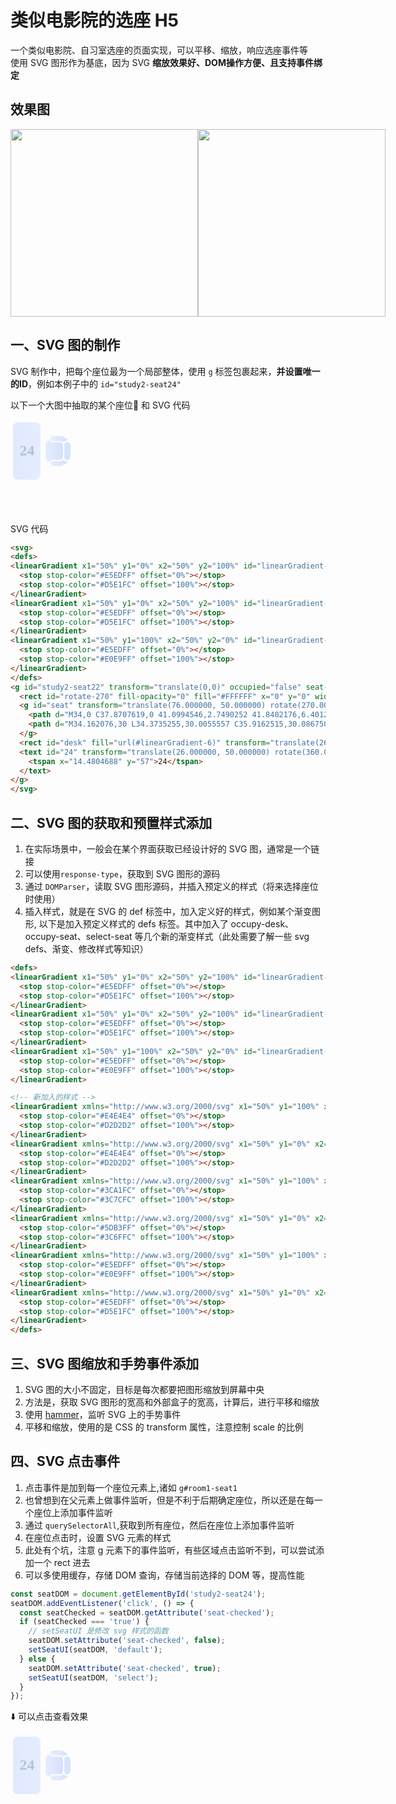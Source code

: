 # 类似电影院的选座 H5

一个类似电影院、自习室选座的页面实现，可以平移、缩放，响应选座事件等    
使用 SVG 图形作为基底，因为 SVG  **缩放效果好、DOM操作方便、且支持事件绑定**  

## 效果图

<div style="display: flex; justify-content: space-around">
  <img width="300" src="../../assets/seat-init.jpg">
  <img width="300" src="../../assets/seat-select.jpg">
</div>

## 一、SVG 图的制作
SVG 制作中，把每个座位最为一个局部整体，使用 ` g ` 标签包裹起来，**并设置唯一的ID**，例如本例子中的 ` id="study2-seat24" `

以下一个大图中抽取的某个座位💺 和 SVG 代码

<div>
<svg>
<defs>
<linearGradient x1="50%" y1="0%" x2="50%" y2="100%" id="linearGradient-4">
  <stop stop-color="#E5EDFF" offset="0%"></stop>
  <stop stop-color="#D5E1FC" offset="100%"></stop>
</linearGradient>
<linearGradient x1="50%" y1="0%" x2="50%" y2="100%" id="linearGradient-5">
  <stop stop-color="#E5EDFF" offset="0%"></stop>
  <stop stop-color="#D5E1FC" offset="100%"></stop>
</linearGradient>
<linearGradient x1="50%" y1="100%" x2="50%" y2="0%" id="linearGradient-6">
  <stop stop-color="#E5EDFF" offset="0%"></stop>
  <stop stop-color="#E0E9FF" offset="100%"></stop>
</linearGradient>
</defs>
<g id="study2-seat22" transform="translate(0,0)" occupied="false" seat-checked="false" select-seat="杭州西湖店-沉浸区-1 座位24">
  <rect id="rotate-270" fill-opacity="0" fill="#FFFFFF" x="0" y="0" width="96" height="100"></rect>
  <g id="seat" transform="translate(76.000000, 50.000000) rotate(270.000000) translate(-76.000000, -50.000000) translate(52.000000, 30.000000)">
    <path d="M34,0 C37.8707619,0 41.0994546,2.7490252 41.8402176,6.40121509 C39.6683761,7.23892676 38.1069582,9.30394323 38.0052768,11.7460572 L38,12 L38,24 L37.8997983,24.0009039 C37.4506669,26.2113879 35.5432173,27.8921171 33.2255371,27.995004 L33,28 L15,28 L14.7831104,27.9953805 C12.5389145,27.8995988 10.6777896,26.3245215 10.1500049,24.220418 L10.1002017,24.0009039 L10,24 L10,12 C10,9.44815538 8.40693686,7.26839059 6.16107425,6.4009693 C6.90054537,2.7490252 10.1292381,0 14,0 L34,0 Z" id="cushion" fill="url(#linearGradient-4)"></path>
    <path d="M34.162076,30 L34.3735255,30.0055557 C35.9162515,30.0867506 37.2761365,31.0515632 37.8624132,32.4808552 L37.9375094,32.6785983 L38.2865221,33.6755079 C39.015369,35.7573826 37.9213488,38.0363491 35.8410517,38.7696868 C33.514323,39.5898956 31.5673057,40 30,40 L18,40 C16.4327337,40 14.4857541,39.5899148 12.1590611,38.7697443 C10.0788389,38.0364655 8.98477985,35.7576598 9.71345064,33.675819 L10.0624906,32.6785983 L10.1375868,32.4808552 C10.7238635,31.0515632 12.0837485,30.0867506 13.6264745,30.0055557 L13.837924,30 L34.162076,30 Z M4,8 C6.209139,8 8,9.790861 8,12 L8,24 C8,25.9494805 8.92974171,27.6818081 10.3700035,28.7777614 C9.18600237,29.4479224 8.23882929,30.5151605 7.72861333,31.8352804 L7.63245553,32.1026334 L6.40913084,35.7719374 C2.99226527,32.8932327 0.661719128,28.7661681 0.120465416,24.0937166 C0.041461908,23.741942 0,23.375813 0,23 L0,12 C0,9.790861 1.790861,8 4,8 Z M44,8 C46.209139,8 48,9.790861 48,12 L48,23 C48,23.2818597 47.9766777,23.5582722 47.9318575,23.827413 L47.8799391,24.0940622 L47.8900962,24.0004182 C47.3692457,28.7110988 45.0305764,32.8738791 41.591127,35.7717202 L40.3675445,32.1026334 C39.8864079,30.6592237 38.892931,29.4925998 37.6297042,28.7776111 C39.0146187,27.7241466 39.9274033,26.0823759 39.9958615,24.2249383 L40,24 L40,12 C40,9.790861 41.790861,8 44,8 Z" id="armrest" fill="url(#linearGradient-5)"></path>
  </g>
  <rect id="desk" fill="url(#linearGradient-6)" transform="translate(26.000000, 50.000000) rotate(270.000000) translate(-26.000000, -50.000000) " x="-20" y="28" width="92" height="44" rx="8"></rect>
  <text id="24" transform="translate(26.000000, 50.000000) rotate(360.000000) translate(-26.000000, -50.000000) " font-family="DINAlternate-Bold, DIN Alternate" font-size="24" font-weight="bold" line-spacing="32" fill="#B2C1DD">
    <tspan x="14.4804688" y="57">24</tspan>
  </text>
</g>
</svg>
</div>

SVG 代码
``` html
<svg>
<defs>
<linearGradient x1="50%" y1="0%" x2="50%" y2="100%" id="linearGradient-4">
  <stop stop-color="#E5EDFF" offset="0%"></stop>
  <stop stop-color="#D5E1FC" offset="100%"></stop>
</linearGradient>
<linearGradient x1="50%" y1="0%" x2="50%" y2="100%" id="linearGradient-5">
  <stop stop-color="#E5EDFF" offset="0%"></stop>
  <stop stop-color="#D5E1FC" offset="100%"></stop>
</linearGradient>
<linearGradient x1="50%" y1="100%" x2="50%" y2="0%" id="linearGradient-6">
  <stop stop-color="#E5EDFF" offset="0%"></stop>
  <stop stop-color="#E0E9FF" offset="100%"></stop>
</linearGradient>  
</defs>
<g id="study2-seat22" transform="translate(0,0)" occupied="false" seat-checked="false" select-seat="杭州西湖店-沉浸区-1 座位24">
  <rect id="rotate-270" fill-opacity="0" fill="#FFFFFF" x="0" y="0" width="96" height="100"></rect>
  <g id="seat" transform="translate(76.000000, 50.000000) rotate(270.000000) translate(-76.000000, -50.000000) translate(52.000000, 30.000000)">
    <path d="M34,0 C37.8707619,0 41.0994546,2.7490252 41.8402176,6.40121509 C39.6683761,7.23892676 38.1069582,9.30394323 38.0052768,11.7460572 L38,12 L38,24 L37.8997983,24.0009039 C37.4506669,26.2113879 35.5432173,27.8921171 33.2255371,27.995004 L33,28 L15,28 L14.7831104,27.9953805 C12.5389145,27.8995988 10.6777896,26.3245215 10.1500049,24.220418 L10.1002017,24.0009039 L10,24 L10,12 C10,9.44815538 8.40693686,7.26839059 6.16107425,6.4009693 C6.90054537,2.7490252 10.1292381,0 14,0 L34,0 Z" id="cushion" fill="url(#linearGradient-4)"></path>
    <path d="M34.162076,30 L34.3735255,30.0055557 C35.9162515,30.0867506 37.2761365,31.0515632 37.8624132,32.4808552 L37.9375094,32.6785983 L38.2865221,33.6755079 C39.015369,35.7573826 37.9213488,38.0363491 35.8410517,38.7696868 C33.514323,39.5898956 31.5673057,40 30,40 L18,40 C16.4327337,40 14.4857541,39.5899148 12.1590611,38.7697443 C10.0788389,38.0364655 8.98477985,35.7576598 9.71345064,33.675819 L10.0624906,32.6785983 L10.1375868,32.4808552 C10.7238635,31.0515632 12.0837485,30.0867506 13.6264745,30.0055557 L13.837924,30 L34.162076,30 Z M4,8 C6.209139,8 8,9.790861 8,12 L8,24 C8,25.9494805 8.92974171,27.6818081 10.3700035,28.7777614 C9.18600237,29.4479224 8.23882929,30.5151605 7.72861333,31.8352804 L7.63245553,32.1026334 L6.40913084,35.7719374 C2.99226527,32.8932327 0.661719128,28.7661681 0.120465416,24.0937166 C0.041461908,23.741942 0,23.375813 0,23 L0,12 C0,9.790861 1.790861,8 4,8 Z M44,8 C46.209139,8 48,9.790861 48,12 L48,23 C48,23.2818597 47.9766777,23.5582722 47.9318575,23.827413 L47.8799391,24.0940622 L47.8900962,24.0004182 C47.3692457,28.7110988 45.0305764,32.8738791 41.591127,35.7717202 L40.3675445,32.1026334 C39.8864079,30.6592237 38.892931,29.4925998 37.6297042,28.7776111 C39.0146187,27.7241466 39.9274033,26.0823759 39.9958615,24.2249383 L40,24 L40,12 C40,9.790861 41.790861,8 44,8 Z" id="armrest" fill="url(#linearGradient-5)"></path>
  </g>
  <rect id="desk" fill="url(#linearGradient-6)" transform="translate(26.000000, 50.000000) rotate(270.000000) translate(-26.000000, -50.000000) " x="-20" y="28" width="92" height="44" rx="8"></rect>
  <text id="24" transform="translate(26.000000, 50.000000) rotate(360.000000) translate(-26.000000, -50.000000) " font-family="DINAlternate-Bold, DIN Alternate" font-size="24" font-weight="bold" line-spacing="32" fill="#B2C1DD">
    <tspan x="14.4804688" y="57">24</tspan>
  </text>
</g>
</svg>
```

## 二、SVG 图的获取和预置样式添加
1. 在实际场景中，一般会在某个界面获取已经设计好的 SVG 图，通常是一个链接  
2. 可以使用` response-type `，获取到 SVG 图形的源码   
3. 通过 ` DOMParser `，读取 SVG 图形源码，并插入预定义的样式（将来选择座位时使用）
4. 插入样式，就是在 SVG 的 def 标签中，加入定义好的样式，例如某个渐变图形, 以下是加入预定义样式的 defs 标签。其中加入了 occupy-desk、occupy-seat、select-seat 等几个新的渐变样式（此处需要了解一些 svg defs、渐变、修改样式等知识）


``` html
<defs>
<linearGradient x1="50%" y1="0%" x2="50%" y2="100%" id="linearGradient-4">
  <stop stop-color="#E5EDFF" offset="0%"></stop>
  <stop stop-color="#D5E1FC" offset="100%"></stop>
</linearGradient>
<linearGradient x1="50%" y1="0%" x2="50%" y2="100%" id="linearGradient-5">
  <stop stop-color="#E5EDFF" offset="0%"></stop>
  <stop stop-color="#D5E1FC" offset="100%"></stop>
</linearGradient>
<linearGradient x1="50%" y1="100%" x2="50%" y2="0%" id="linearGradient-6">
  <stop stop-color="#E5EDFF" offset="0%"></stop>
  <stop stop-color="#E0E9FF" offset="100%"></stop>
</linearGradient>  

<!-- 新加入的样式 -->
<linearGradient xmlns="http://www.w3.org/2000/svg" x1="50%" y1="100%" x2="50%" y2="0%" id="occupy-desk">
  <stop stop-color="#E4E4E4" offset="0%"></stop>
  <stop stop-color="#D2D2D2" offset="100%"></stop>
</linearGradient>
<linearGradient xmlns="http://www.w3.org/2000/svg" x1="50%" y1="0%" x2="50%" y2="100%" id="occupy-seat">
  <stop stop-color="#E4E4E4" offset="0%"></stop>
  <stop stop-color="#D2D2D2" offset="100%"></stop>
</linearGradient>
<linearGradient xmlns="http://www.w3.org/2000/svg" x1="50%" y1="100%" x2="50%" y2="0%" id="select-desk">
  <stop stop-color="#3CA1FC" offset="0%"></stop>
  <stop stop-color="#3C7CFC" offset="100%"></stop>
</linearGradient>
<linearGradient xmlns="http://www.w3.org/2000/svg" x1="50%" y1="0%" x2="50%" y2="100%" id="select-seat">
  <stop stop-color="#5DB3FF" offset="0%"></stop>
  <stop stop-color="#3C6FFC" offset="100%"></stop>
</linearGradient>
<linearGradient xmlns="http://www.w3.org/2000/svg" x1="50%" y1="100%" x2="50%" y2="0%" id="default-desk">
  <stop stop-color="#E5EDFF" offset="0%"></stop>
  <stop stop-color="#E0E9FF" offset="100%"></stop>
</linearGradient>
<linearGradient xmlns="http://www.w3.org/2000/svg" x1="50%" y1="0%" x2="50%" y2="100%" id="default-seat">
  <stop stop-color="#E5EDFF" offset="0%"></stop>
  <stop stop-color="#D5E1FC" offset="100%"></stop>
</linearGradient>
</defs>
```

## 三、SVG 图缩放和手势事件添加
1. SVG 图的大小不固定，目标是每次都要把图形缩放到屏幕中央  
2. 方法是，获取 SVG 图形的宽高和外部盒子的宽高，计算后，进行平移和缩放
3. 使用 [hammer](http://hammerjs.github.io/)，监听 SVG 上的手势事件
4. 平移和缩放，使用的是 CSS 的 transform 属性，注意控制 scale 的比例

## 四、SVG 点击事件
1. 点击事件是加到每一个座位元素上,诸如 ` g#room1-seat1 `
2. 也曾想到在父元素上做事件监听，但是不利于后期确定座位，所以还是在每一个座位上添加事件监听
3. 通过 ` querySelectorAll `,获取到所有座位，然后在座位上添加事件监听
4. 在座位点击时，设置 SVG 元素的样式
5. 此处有个坑，注意 g 元素下的事件监听，有些区域点击监听不到，可以尝试添加一个 rect 进去
6. 可以多使用缓存，存储 DOM 查询，存储当前选择的 DOM 等，提高性能

``` js
const seatDOM = document.getElementById('study2-seat24');
seatDOM.addEventListener('click', () => {
  const seatChecked = seatDOM.getAttribute('seat-checked');
  if (seatChecked === 'true') {
    // setSeatUI 是修改 svg 样式的函数
    seatDOM.setAttribute('seat-checked', false);
    setSeatUI(seatDOM, 'default');
  } else {
    seatDOM.setAttribute('seat-checked', true);
    setSeatUI(seatDOM, 'select');
  }
});
```

⬇️ 可以点击查看效果
<div>
<svg>
<defs>
<linearGradient x1="50%" y1="0%" x2="50%" y2="100%" id="linearGradient-4">
  <stop stop-color="#E5EDFF" offset="0%"></stop>
  <stop stop-color="#D5E1FC" offset="100%"></stop>
</linearGradient>
<linearGradient x1="50%" y1="0%" x2="50%" y2="100%" id="linearGradient-5">
  <stop stop-color="#E5EDFF" offset="0%"></stop>
  <stop stop-color="#D5E1FC" offset="100%"></stop>
</linearGradient>
<linearGradient x1="50%" y1="100%" x2="50%" y2="0%" id="linearGradient-6">
  <stop stop-color="#E5EDFF" offset="0%"></stop>
  <stop stop-color="#E0E9FF" offset="100%"></stop>
</linearGradient>
<linearGradient xmlns="http://www.w3.org/2000/svg" x1="50%" y1="100%" x2="50%" y2="0%" id="occupy-desk">
  <stop stop-color="#E4E4E4" offset="0%"></stop>
  <stop stop-color="#D2D2D2" offset="100%"></stop>
</linearGradient>
<linearGradient xmlns="http://www.w3.org/2000/svg" x1="50%" y1="0%" x2="50%" y2="100%" id="occupy-seat">
  <stop stop-color="#E4E4E4" offset="0%"></stop>
  <stop stop-color="#D2D2D2" offset="100%"></stop>
</linearGradient>
<linearGradient xmlns="http://www.w3.org/2000/svg" x1="50%" y1="100%" x2="50%" y2="0%" id="select-desk">
  <stop stop-color="#3CA1FC" offset="0%"></stop>
  <stop stop-color="#3C7CFC" offset="100%"></stop>
</linearGradient>
<linearGradient xmlns="http://www.w3.org/2000/svg" x1="50%" y1="0%" x2="50%" y2="100%" id="select-seat">
  <stop stop-color="#5DB3FF" offset="0%"></stop>
  <stop stop-color="#3C6FFC" offset="100%"></stop>
</linearGradient>
<linearGradient xmlns="http://www.w3.org/2000/svg" x1="50%" y1="100%" x2="50%" y2="0%" id="default-desk">
  <stop stop-color="#E5EDFF" offset="0%"></stop>
  <stop stop-color="#E0E9FF" offset="100%"></stop>
</linearGradient>
<linearGradient xmlns="http://www.w3.org/2000/svg" x1="50%" y1="0%" x2="50%" y2="100%" id="default-seat">
  <stop stop-color="#E5EDFF" offset="0%"></stop>
  <stop stop-color="#D5E1FC" offset="100%"></stop>
</linearGradient>
</defs>
<g id="study2-seat24" transform="translate(0,0)" occupied="false" seat-checked="false" select-seat="杭州西湖店-沉浸区-1 座位24">
  <rect id="rotate-270" fill-opacity="0" fill="#FFFFFF" x="0" y="0" width="96" height="100"></rect>
  <g id="seat" transform="translate(76.000000, 50.000000) rotate(270.000000) translate(-76.000000, -50.000000) translate(52.000000, 30.000000)">
    <path d="M34,0 C37.8707619,0 41.0994546,2.7490252 41.8402176,6.40121509 C39.6683761,7.23892676 38.1069582,9.30394323 38.0052768,11.7460572 L38,12 L38,24 L37.8997983,24.0009039 C37.4506669,26.2113879 35.5432173,27.8921171 33.2255371,27.995004 L33,28 L15,28 L14.7831104,27.9953805 C12.5389145,27.8995988 10.6777896,26.3245215 10.1500049,24.220418 L10.1002017,24.0009039 L10,24 L10,12 C10,9.44815538 8.40693686,7.26839059 6.16107425,6.4009693 C6.90054537,2.7490252 10.1292381,0 14,0 L34,0 Z" id="cushion" fill="url(#linearGradient-4)"></path>
    <path d="M34.162076,30 L34.3735255,30.0055557 C35.9162515,30.0867506 37.2761365,31.0515632 37.8624132,32.4808552 L37.9375094,32.6785983 L38.2865221,33.6755079 C39.015369,35.7573826 37.9213488,38.0363491 35.8410517,38.7696868 C33.514323,39.5898956 31.5673057,40 30,40 L18,40 C16.4327337,40 14.4857541,39.5899148 12.1590611,38.7697443 C10.0788389,38.0364655 8.98477985,35.7576598 9.71345064,33.675819 L10.0624906,32.6785983 L10.1375868,32.4808552 C10.7238635,31.0515632 12.0837485,30.0867506 13.6264745,30.0055557 L13.837924,30 L34.162076,30 Z M4,8 C6.209139,8 8,9.790861 8,12 L8,24 C8,25.9494805 8.92974171,27.6818081 10.3700035,28.7777614 C9.18600237,29.4479224 8.23882929,30.5151605 7.72861333,31.8352804 L7.63245553,32.1026334 L6.40913084,35.7719374 C2.99226527,32.8932327 0.661719128,28.7661681 0.120465416,24.0937166 C0.041461908,23.741942 0,23.375813 0,23 L0,12 C0,9.790861 1.790861,8 4,8 Z M44,8 C46.209139,8 48,9.790861 48,12 L48,23 C48,23.2818597 47.9766777,23.5582722 47.9318575,23.827413 L47.8799391,24.0940622 L47.8900962,24.0004182 C47.3692457,28.7110988 45.0305764,32.8738791 41.591127,35.7717202 L40.3675445,32.1026334 C39.8864079,30.6592237 38.892931,29.4925998 37.6297042,28.7776111 C39.0146187,27.7241466 39.9274033,26.0823759 39.9958615,24.2249383 L40,24 L40,12 C40,9.790861 41.790861,8 44,8 Z" id="armrest" fill="url(#linearGradient-5)"></path>
  </g>
  <rect id="desk" fill="url(#linearGradient-6)" transform="translate(26.000000, 50.000000) rotate(270.000000) translate(-26.000000, -50.000000) " x="-20" y="28" width="92" height="44" rx="8"></rect>
  <text id="24" transform="translate(26.000000, 50.000000) rotate(360.000000) translate(-26.000000, -50.000000) " font-family="DINAlternate-Bold, DIN Alternate" font-size="24" font-weight="bold" line-spacing="32" fill="#B2C1DD">
    <tspan x="14.4804688" y="57">24</tspan>
  </text>
</g>
</svg>
</div>

<script>
  setTimeout(() => {
    const seatDOM = document.getElementById('study2-seat24');
    seatDOM.addEventListener('click', () => {
      const seatChecked = seatDOM.getAttribute('seat-checked');

      if (seatChecked === 'true') {
        seatDOM.setAttribute('seat-checked', false);
        setSeatUI(seatDOM, 'default');
      } else {
        seatDOM.setAttribute('seat-checked', true);
        setSeatUI(seatDOM, 'select');
      }
    });
  }, 500)

  function setSeatUI(wrapDOM, type) {
    let deskFillUrl = '';
    let seatFillUrl = '';
    let textFillColor = '';
    if (type === 'select') {
      deskFillUrl = 'url(#select-desk)';
      seatFillUrl = 'url(#select-seat)';
      textFillColor = '#FFF';
    } else if (type === 'default') {
      deskFillUrl = 'url(#default-desk)';
      seatFillUrl = 'url(#default-seat)';
      textFillColor = '#B2C1DD';
    } else {
      deskFillUrl = 'url(#default-desk)';
      seatFillUrl = 'url(#default-seat)';
      textFillColor = '#B2C1DD';
    }

    wrapDOM.querySelectorAll('rect#desk').forEach((deskDom) => {
      deskDom.setAttribute('fill', deskFillUrl);
    });
    wrapDOM.querySelectorAll('path#cushion').forEach((cushionDom) => {
      cushionDom.setAttribute('fill', seatFillUrl)
    });
    wrapDOM.querySelectorAll('path#armrest').forEach((armDom) => {
      armDom.setAttribute('fill', seatFillUrl)
    });
    wrapDOM.querySelectorAll('text').forEach((textDom) => {
      textDom.setAttribute('fill', textFillColor)
    });
  }
</script>
